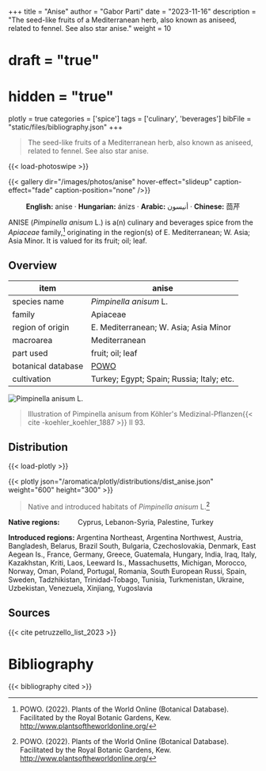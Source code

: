 +++
title = "Anise"
author = "Gabor Parti"
date = "2023-11-16"
description = "The seed-like fruits of a Mediterranean herb, also known as aniseed, related to fennel. See also star anise."
weight = 10
# draft = "true"
# hidden = "true"
plotly = true
categories = ['spice']
tags = ['culinary', 'beverages']
bibFile = "static/files/bibliography.json"
+++

>The seed-like fruits of a Mediterranean herb, also known as aniseed, related to fennel. See also star anise.

{{< load-photoswipe >}}

{{< gallery dir="/images/photos/anise" hover-effect="slideup" caption-effect="fade" caption-position="none" />}}

<center>

**English:** anise · **Hungarian:** ánizs · **Arabic:** <span class="arabic-text" dir="rtl">أنيسون</span> · **Chinese:** <span class="traditional-chinese-text">茴芹</span> 

</center>

ANISE (*Pimpinella anisum* L.) is a(n) culinary and beverages spice from the *Apiaceae* family,[^powo] originating in the region(s) of E. Mediterranean; W. Asia; Asia Minor. It is valued for its fruit; oil; leaf.

[^powo]: POWO. (2022). Plants of the World Online (Botanical Database). Facilitated by the Royal Botanic Gardens, Kew. http://www.plantsoftheworldonline.org/

## Overview

|       item       |                       anise                       |
|------------------|---------------------------------------------------|
|   species name   |               *Pimpinella anisum* L.              |
|      family      |                      Apiaceae                     |
| region of origin |       E. Mediterranean; W. Asia; Asia Minor       |
|     macroarea    |                   Mediterranean                   |
|     part used    |                  fruit; oil; leaf                 |
|botanical database|[POWO](https://powo.science.kew.org/taxon/846658-1)|
|    cultivation   |     Turkey; Egypt; Spain; Russia; Italy; etc.     |

![*Pimpinella anisum* L.](/images/illustrations/anise.png?width=40rem "Illustration of Pimpinella anisum from Köhler's Medizinal-Pflanzen")

>Illustration of Pimpinella anisum from Köhler's Medizinal-Pflanzen{{< cite -koehler_koehler_1887 >}} II 93.

## Distribution

{{< load-plotly >}}

{{< plotly json="/aromatica/plotly/distributions/dist_anise.json" weight="600" height="300" >}}

>Native and introduced habitats of *Pimpinella anisum* L.[^powo]

<p style="text-align:left;">

**Native regions:** &ensp; &ensp; &ensp; Cyprus, Lebanon-Syria, Palestine, Turkey

**Introduced regions:** Argentina Northeast, Argentina Northwest, Austria, Bangladesh, Belarus, Brazil South, Bulgaria, Czechoslovakia, Denmark, East Aegean Is., France, Germany, Greece, Guatemala, Hungary, India, Iraq, Italy, Kazakhstan, Kriti, Laos, Leeward Is., Massachusetts, Michigan, Morocco, Norway, Oman, Poland, Portugal, Romania, South European Russi, Spain, Sweden, Tadzhikistan, Trinidad-Tobago, Tunisia, Turkmenistan, Ukraine, Uzbekistan, Venezuela, Xinjiang, Yugoslavia

</p>

## Sources

{{< cite petruzzello_list_2023 >}}

# Bibliography

{{< bibliography cited >}}

